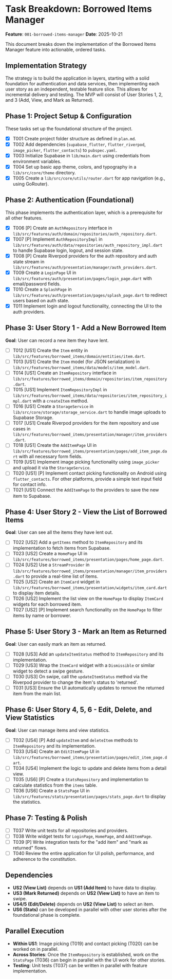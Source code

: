 # Task Breakdown: Borrowed Items Manager

**Feature**: `001-borrowed-items-manager`
**Date**: 2025-10-21

This document breaks down the implementation of the Borrowed Items Manager feature into actionable, ordered tasks.

## Implementation Strategy

The strategy is to build the application in layers, starting with a solid foundation for authentication and data services, then implementing each user story as an independent, testable feature slice. This allows for incremental delivery and testing. The MVP will consist of User Stories 1, 2, and 3 (Add, View, and Mark as Returned).

## Phase 1: Project Setup & Configuration

These tasks set up the foundational structure of the project.

-   [x] T001 Create project folder structure as defined in `plan.md`.
-   [x] T002 Add dependencies (`supabase_flutter`, `flutter_riverpod`, `image_picker`, `flutter_contacts`) to `pubspec.yaml`.
-   [x] T003 Initialize Supabase in `lib/main.dart` using credentials from environment variables.
-   [x] T004 Set up basic app theme, colors, and typography in a `lib/src/core/theme` directory.
-   [x] T005 Create a `lib/src/core/utils/router.dart` for app navigation (e.g., using GoRouter).

## Phase 2: Authentication (Foundational)

This phase implements the authentication layer, which is a prerequisite for all other features.

-   [x] T006 [P] Create an `AuthRepository` interface in `lib/src/features/auth/domain/repositories/auth_repository.dart`.
-   [x] T007 [P] Implement `AuthRepositoryImpl` in `lib/src/features/auth/data/repositories/auth_repository_impl.dart` to handle Supabase login, logout, and session state.
-   [x] T008 [P] Create Riverpod providers for the auth repository and auth state stream in `lib/src/features/auth/presentation/manager/auth_providers.dart`.
-   [x] T009 Create a `LoginPage` UI in `lib/src/features/auth/presentation/pages/login_page.dart` with email/password fields.
-   [x] T010 Create a `SplashPage` in `lib/src/features/auth/presentation/pages/splash_page.dart` to redirect users based on auth state.
-   [x] T011 Implement login and logout functionality, connecting the UI to the auth providers.

## Phase 3: User Story 1 - Add a New Borrowed Item

**Goal**: User can record a new item they have lent.

-   [ ] T012 [US1] Create the `Item` entity in `lib/src/features/borrowed_items/domain/entities/item.dart`.
-   [ ] T013 [US1] Create the `Item` model (for JSON serialization) in `lib/src/features/borrowed_items/data/models/item_model.dart`.
-   [ ] T014 [US1] Create an `ItemRepository` interface in `lib/src/features/borrowed_items/domain/repositories/item_repository.dart`.
-   [ ] T015 [US1] Implement `ItemRepositoryImpl` in `lib/src/features/borrowed_items/data/repositories/item_repository_impl.dart` with a `createItem` method.
-   [ ] T016 [US1] Create a `StorageService` in `lib/src/core/storage/storage_service.dart` to handle image uploads to Supabase Storage.
-   [ ] T017 [US1] Create Riverpod providers for the item repository and use cases in `lib/src/features/borrowed_items/presentation/manager/item_providers.dart`.
-   [ ] T018 [US1] Create the `AddItemPage` UI in `lib/src/features/borrowed_items/presentation/pages/add_item_page.dart` with all necessary form fields.
-   [ ] T019 [US1] Implement image picking functionality using `image_picker` and upload it via the `StorageService`.
-   [ ] T020 [US1] [P] Implement contact picking functionality on Android using `flutter_contacts`. For other platforms, provide a simple text input field for contact info.
-   [ ] T021 [US1] Connect the `AddItemPage` to the providers to save the new item to Supabase.

## Phase 4: User Story 2 - View the List of Borrowed Items

**Goal**: User can see all the items they have lent out.

-   [ ] T022 [US2] Add a `getItems` method to `ItemRepository` and its implementation to fetch items from Supabase.
-   [ ] T023 [US2] Create a `HomePage` UI in `lib/src/features/borrowed_items/presentation/pages/home_page.dart`.
-   [ ] T024 [US2] Use a `StreamProvider` in `lib/src/features/borrowed_items/presentation/manager/item_providers.dart` to provide a real-time list of items.
-   [ ] T025 [US2] Create an `ItemCard` widget in `lib/src/features/borrowed_items/presentation/widgets/item_card.dart` to display item details.
-   [ ] T026 [US2] Implement the list view on the `HomePage` to display `ItemCard` widgets for each borrowed item.
-   [ ] T027 [US2] [P] Implement search functionality on the `HomePage` to filter items by name or borrower.

## Phase 5: User Story 3 - Mark an Item as Returned

**Goal**: User can easily mark an item as returned.

-   [ ] T028 [US3] Add an `updateItemStatus` method to `ItemRepository` and its implementation.
-   [ ] T029 [US3] Wrap the `ItemCard` widget with a `Dismissible` or similar widget to detect a swipe gesture.
-   [ ] T030 [US3] On swipe, call the `updateItemStatus` method via the Riverpod provider to change the item's status to 'returned'.
-   [ ] T031 [US3] Ensure the UI automatically updates to remove the returned item from the main list.

## Phase 6: User Story 4, 5, 6 - Edit, Delete, and View Statistics

**Goal**: User can manage items and view statistics.

-   [ ] T032 [US4] [P] Add `updateItem` and `deleteItem` methods to `ItemRepository` and its implementation.
-   [ ] T033 [US4] Create an `EditItemPage` UI in `lib/src/features/borrowed_items/presentation/pages/edit_item_page.dart`.
-   [ ] T034 [US4] Implement the logic to update and delete items from a detail view.
-   [ ] T035 [US6] [P] Create a `StatsRepository` and implementation to calculate statistics from the `items` table.
-   [ ] T036 [US6] Create a `StatsPage` UI in `lib/src/features/stats/presentation/pages/stats_page.dart` to display the statistics.

## Phase 7: Testing & Polish

-   [ ] T037 Write unit tests for all repositories and providers.
-   [ ] T038 Write widget tests for `LoginPage`, `HomePage`, and `AddItemPage`.
-   [ ] T039 [P] Write integration tests for the "add item" and "mark as returned" flows.
-   [ ] T040 Review the entire application for UI polish, performance, and adherence to the constitution.

## Dependencies

-   **US2 (View List)** depends on **US1 (Add Item)** to have data to display.
-   **US3 (Mark Returned)** depends on **US2 (View List)** to have an item to swipe.
-   **US4/5 (Edit/Delete)** depends on **US2 (View List)** to select an item.
-   **US6 (Stats)** can be developed in parallel with other user stories after the foundational phase is complete.

## Parallel Execution

-   **Within US1**: Image picking (T019) and contact picking (T020) can be worked on in parallel.
-   **Across Stories**: Once the `ItemRepository` is established, work on the `StatsPage` (T036) can begin in parallel with the UI work for other stories.
-   **Testing**: Unit tests (T037) can be written in parallel with feature implementation.
